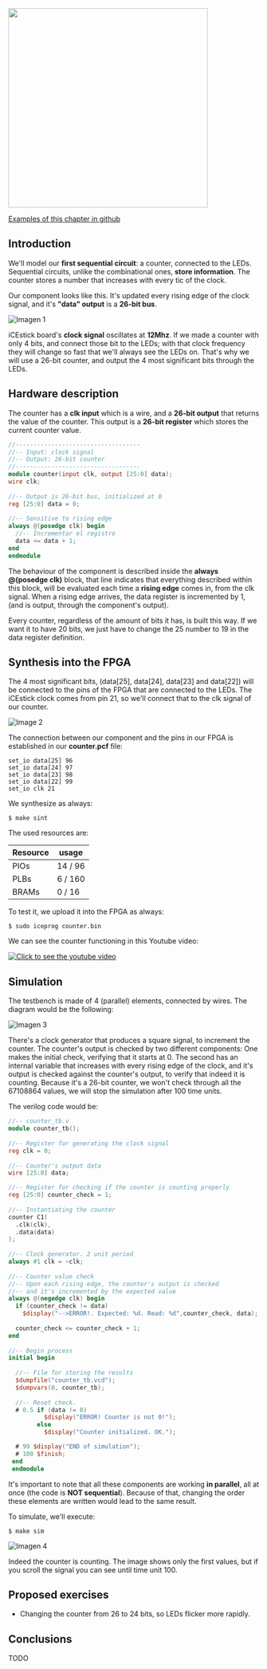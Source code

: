 <img src="https://github.com/Obijuan/open-fpga-verilog-tutorial/raw/master/tutorial/ICESTICK/T04-counter/images/T04-counter-iCEstick-1.png" width="400" align="center">

[Examples of this chapter in github](https://github.com/Obijuan/open-fpga-verilog-tutorial/tree/master/tutorial/ICESTICK/T04-counter)

## Introduction
We'll model our **first sequential circuit**: a counter, connected to the LEDs. Sequential circuits, unlike the combinational ones, **store information**. The counter stores a number that increases with every tic of the clock.

Our component looks like this. It's updated every rising edge of the clock signal, and it's **"data" output** is a **26-bit bus**.

![Imagen 1](https://github.com/Obijuan/open-fpga-verilog-tutorial/raw/master/tutorial/ICESTICK/T04-counter/images/counter-1.png)

iCEstick board's **clock signal** oscillates at **12Mhz**. If we made a counter with only 4 bits, and connect those bit to the LEDs; with that clock frequency they will change so fast that we'll always see the LEDs on. That's why we will use a 26-bit counter, and output the 4 most significant bits through the LEDs.

## Hardware description

The counter has a **clk input** which is a wire, and a **26-bit output** that returns the value of the counter. This output is a **26-bit register** which stores the current counter value. 

```verilog
//-----------------------------------
//-- Input: clock signal
//-- Output: 26-bit counter
//-----------------------------------
module counter(input clk, output [25:0] data);
wire clk;
    
//-- Output is 26-bit bus, initialized at 0
reg [25:0] data = 0;
    
//-- Sensitive to rising edge
always @(posedge clk) begin
  //-- Incrementar el registro
  data <= data + 1;
end
endmodule
```

The behaviour of the component is described inside the **always @(posedge clk)** block, that line indicates that everything described within this block, will be evaluated each time a **rising edge** comes in, from the clk signal. When a rising edge arrives, the data register is incremented by 1, (and is output, through the component's output).

Every counter, regardless of the amount of bits it has, is built this way. If we want it to have 20 bits, we just have to change the 25 number to 19 in the data register definition.

## Synthesis into the FPGA

The 4 most significant bits, (data[25], data[24], data[23] and data[22]) will be connected to the pins of the FPGA that are connected to the LEDs. The iCEstick clock comes from pin 21, so we'll connect that to the clk signal of our counter.

![Image 2](https://github.com/Obijuan/open-fpga-verilog-tutorial/raw/master/tutorial/ICESTICK/T04-counter/images/counter-2.png)

The connection between our component and the pins in our FPGA is established in our **counter.pcf** file:

    set_io data[25] 96
    set_io data[24] 97
    set_io data[23] 98
    set_io data[22] 99
    set_io clk 21

We synthesize as always:

    $ make sint

The used resources are:

| Resource | usage
|----------|-----------
|PIOs      | 14 / 96
|PLBs      | 6 / 160
|BRAMs     | 0 / 16

To test it, we upload it into the FPGA as always:

    $ sudo iceprog counter.bin

We can see the counter functioning in this Youtube video:

[![Click to see the youtube video](http://img.youtube.com/vi/x9_OwUAtts4/0.jpg)](https://www.youtube.com/watch?v=x9_OwUAtts4)

## Simulation

The testbench is made of 4 (parallel) elements, connected by wires. The diagram would be the following:

![Imagen 3](https://github.com/Obijuan/open-fpga-verilog-tutorial/raw/master/tutorial/ICESTICK/T04-counter/images/counter-3.png)

There's a clock generator that produces a square signal, to increment the counter. The counter's output is checked by two different components: One makes the initial check, verifying that it starts at 0. The second has an internal variable that increases with every rising edge of the clock, and it's output is checked against the counter's output, to verify that indeed it is counting. Because it's a 26-bit counter, we won't check through all the 67108864 values, we will stop the simulation after 100 time units.

The verilog code would be:

```verilog
//-- counter_tb.v
module counter_tb();
    
//-- Register for generating the clock signal
reg clk = 0;
    
//-- Counter's output data
wire [25:0] data;

//-- Register for checking if the counter is counting properly
reg [25:0] counter_check = 1;
    
//-- Instantiating the counter
counter C1(
  .clk(clk),
  .data(data)
);
    
//-- Clock generator. 2 unit period
always #1 clk = ~clk;
    
//-- Counter value check
//-- Upon each rising edge, the counter's output is checked
//-- and it's incremented by the expected value
always @(negedge clk) begin
  if (counter_check != data)
    $display("-->ERROR!. Expected: %d. Read: %d",counter_check, data);
    
  counter_check <= counter_check + 1;
end
    
//-- Begin process
initial begin
    
  //-- File for storing the results
  $dumpfile("counter_tb.vcd");
  $dumpvars(0, counter_tb);
    
  //-- Reset check.
  # 0.5 if (data != 0)
          $display("ERROR! Counter is not 0!");
        else
          $display("Counter initialized. OK.");

  # 99 $display("END of simulation");
  # 100 $finish;
 end
 endmodule
```

It's important to note that all these components are working **in parallel**, all at once (the code is **NOT sequential**). Because of that, changing the order these elements are written would lead to the same result.

To simulate, we'll execute:

    $ make sim

![Imagen 4](https://github.com/Obijuan/open-fpga-verilog-tutorial/raw/master/tutorial/ICESTICK/T04-counter/images/T04-counter-sim-1.png)

Indeed the counter is counting. The image shows only the first values, but if you scroll the signal you can see until time unit 100.

## Proposed exercises
* Changing the counter from 26 to 24 bits, so LEDs flicker more rapidly.

## Conclusions
TODO
